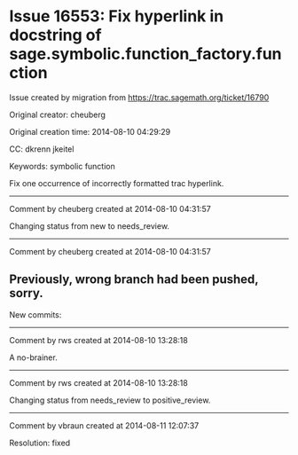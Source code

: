 # Issue 16553: Fix hyperlink in docstring of sage.symbolic.function_factory.function

Issue created by migration from https://trac.sagemath.org/ticket/16790

Original creator: cheuberg

Original creation time: 2014-08-10 04:29:29

CC:  dkrenn jkeitel

Keywords: symbolic function

Fix one occurrence of incorrectly formatted trac hyperlink.


---

Comment by cheuberg created at 2014-08-10 04:31:57

Changing status from new to needs_review.


---

Comment by cheuberg created at 2014-08-10 04:31:57

Previously, wrong branch had been pushed, sorry.
----
New commits:


---

Comment by rws created at 2014-08-10 13:28:18

A no-brainer.


---

Comment by rws created at 2014-08-10 13:28:18

Changing status from needs_review to positive_review.


---

Comment by vbraun created at 2014-08-11 12:07:37

Resolution: fixed
